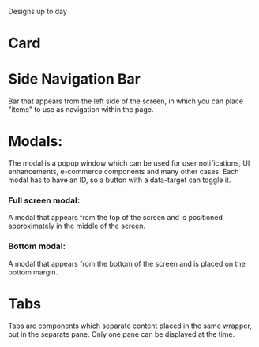 Designs up to day

# Card
# Side Navigation Bar
Bar that appears from the left side of the screen, in which you can place "items" to use as navigation within the page.

# Modals:
The modal is a popup window which can be used for user notifications, UI enhancements, e-commerce components and many other cases. Each modal has to have an ID, so a button with a data-target can toggle it.
### Full screen modal:
A modal that appears from the top of the screen and is positioned approximately in the middle of the screen.
### Bottom modal:
A modal that appears from the bottom of the screen and is placed on the bottom margin.

# Tabs
Tabs are components which separate content placed in the same wrapper, but in the separate pane. Only one pane can be displayed at the time.
